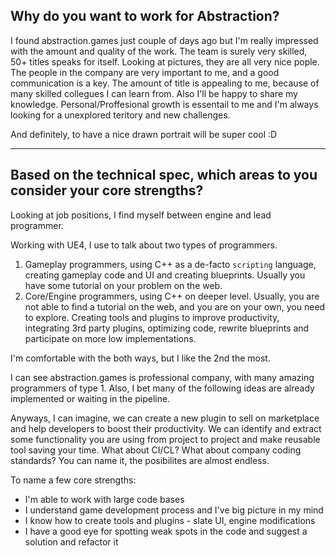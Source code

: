 ## Why do you want to work for Abstraction?

I found abstraction.games just couple of days ago but I'm really impressed with the amount and quality of the work. 
The team is surely very skilled, 50+ titles speaks for itself. Looking at pictures, they are all very nice pople.
The people in the company are very important to me, and a good communication is a key. 
The amount of title is appealing to me, because of many skilled collegues I can learn from. Also I'll be happy to share my knowledge.
Personal/Proffesional growth is essentail to me and I'm always looking for a unexplored teritory and new challenges.

And definitely, to have a nice drawn portrait will be super cool :D


---


## Based on the technical spec, which areas to you consider your core strengths?

Looking at job positions, I find myself between engine and lead programmer.

Working with UE4, I use to talk about two types of programmers.

1. Gameplay programmers, using C++ as a de-facto `scripting` language, creating gameplay code and UI and creating blueprints. Usually you have some tutorial on your problem on the web.
2. Core/Engine programmers, using C++ on deeper level. Usually, you are not able to find a tutorial on the web, and you are on your own, you need to explore. Creating tools and plugins to improve productivity, integrating 3rd party plugins, optimizing code, rewrite blueprints and participate on more low implementations.

I'm comfortable with the both ways, but I like the 2nd the most. 

I can see abstraction.games is professional company, with many amazing programmers of type 1. 
Also, I bet many of the following ideas are already implemented or waiting in the pipeline.

Anyways, I can imagine, we can create a new plugin to sell on marketplace and help developers to boost their productivity.
We can identify and extract some functionality you are using from project to project and make reusable tool saving your time. 
What about CI/CL? What about company coding standards? You can name it, the posibilites are almost endless.

To name a few core strengths:

- I'm able to work with large code bases
- I understand game development process and I've big picture in my mind
- I know how to create tools and plugins - slate UI, engine modifications
- I have a good eye for spotting weak spots in the code and suggest a solution and refactor it
